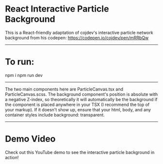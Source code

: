 # React Interactive Particle Background
This is a React-friendly adaptation of cojdev's interactive particle network background from his codepen: https://codepen.io/cojdev/pen/mRRbQw

----------------------------------------------------------------------

# To run:
npm i
npm run dev

----------------------------------------------------------------------

The two main components here are ParticleCanvas.tsx and ParticleCanvas.scss. The background component's position is absolute with a negative Z-index, so theoretically it will automatically be the background if the component is placed anywhere in your TSX (I recommend the top of your markup). If it doesn't show up, ensure that your html, body, and any container styles include background: transparent.

----------------------------------------------------------------------

# Demo Video
Check out this YouTube demo to see the interactive particle background in action!